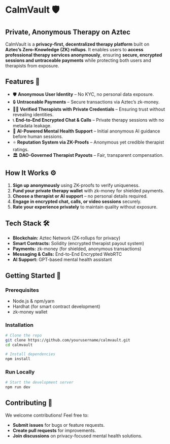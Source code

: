 # CalmVault 🛡️

## **Private, Anonymous Therapy on Aztec**

CalmVault is a **privacy-first, decentralized therapy platform** built on **Aztec’s Zero-Knowledge (ZK) rollups**. It enables users to **access professional therapy services anonymously**, ensuring **secure, encrypted sessions and untraceable payments** while protecting both users and therapists from exposure. 

## **Features 🚀**
- 🛡️ **Anonymous User Identity** – No KYC, no personal data exposure.
- 🔒 **Untraceable Payments** – Secure transactions via Aztec’s zk-money.
- 🧑‍⚕️ **Verified Therapists with Private Credentials** – Ensuring trust without revealing identities.
- 📞 **End-to-End Encrypted Chat & Calls** – Private therapy sessions with no metadata leakage.
- 🤖 **AI-Powered Mental Health Support** – Initial anonymous AI guidance before human sessions.
- ⭐ **Reputation System via ZK-Proofs** – Anonymous yet credible therapist ratings.
- 🏛️ **DAO-Governed Therapist Payouts** – Fair, transparent compensation.

## **How It Works ⚙️**
1. **Sign up anonymously** using ZK-proofs to verify uniqueness.
2. **Fund your private therapy wallet** with zk-money for shielded payments.
3. **Choose a therapist or AI support** – no personal details required.
4. **Engage in encrypted chat, calls, or video sessions** securely.
5. **Rate your experience privately** to maintain quality without exposure.

## **Tech Stack 🛠️**
- **Blockchain:** Aztec Network (ZK-rollups for privacy)
- **Smart Contracts:** Solidity (encrypted therapist payout system)
- **Payments:** zk-money (for shielded, anonymous transactions)
- **Messaging & Calls:** End-to-End Encrypted WebRTC
- **AI Support:** GPT-based mental health assistant

## **Getting Started 🚧**
### **Prerequisites**
- Node.js & npm/yarn
- Hardhat (for smart contract development)
- zk-money wallet

### **Installation**
```bash
# Clone the repo
git clone https://github.com/yourusername/calmvault.git
cd calmvault

# Install dependencies
npm install
```

### **Run Locally**
```bash
# Start the development server
npm run dev
```

## **Contributing 🤝**
We welcome contributions! Feel free to:
- **Submit issues** for bugs or feature requests.
- **Create pull requests** for improvements.
- **Join discussions** on privacy-focused mental health solutions.


